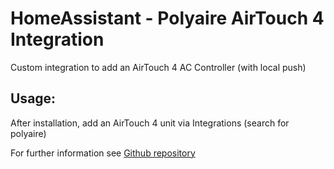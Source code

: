 # HomeAssistant - Polyaire AirTouch 4 Integration

Custom integration to add an AirTouch 4 AC Controller (with local push)

## Usage:

After installation, add an AirTouch 4 unit via Integrations (search for polyaire)

For further information see [Github repository](https://github.com/mihailescu2m/hass-airtouch4-platform/blob/master/README.md)
 
